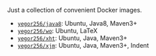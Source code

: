 Just a collection of convenient Docker images.

 * [`yegor256/java8`](https://github.com/yegor256/dockers/tree/master/java8): Ubuntu, Java8, Maven3+
 * [`yegor256/wo`](https://github.com/yegor256/dockers/tree/master/wo): Ubuntu, LaTeX
 * [`yegor256/xht`](https://github.com/yegor256/dockers/tree/master/xht): Ubuntu, Java, Maven3+
 * [`yegor256/xjm`](https://github.com/yegor256/dockers/tree/master/xjm): Ubuntu, Java, Maven3+, Indent


